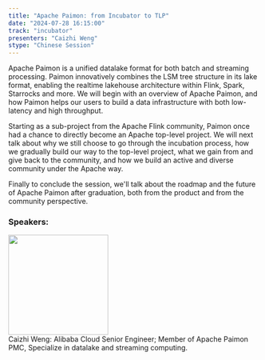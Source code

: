 ```yaml
---
title: "Apache Paimon: from Incubator to TLP"
date: "2024-07-28 16:15:00" 
track: "incubator"
presenters: "Caizhi Weng"
stype: "Chinese Session"
---
```

Apache Paimon is a unified datalake format for both batch and streaming processing. Paimon innovatively combines the LSM tree structure in its lake format, enabling the realtime lakehouse architecture within Flink, Spark, Starrocks and more. We will begin with an overview of Apache Paimon, and how Paimon helps our users to build a data infrastructure with both low-latency and high throughput.

Starting as a sub-project from the Apache Flink community, Paimon once had a chance to directly become an Apache top-level project. We will next talk about why we still choose to go through the incubation process, how we gradually build our way to the top-level project, what we gain from and give back to the community, and how we build an active and diverse community under the Apache way.

Finally to conclude the session, we'll talk about the roadmap and the future of Apache Paimon after graduation, both from the product and from the community perspective.
 ### Speakers: 
 <img src="https://sessionize.com/image/7ac2-400o400o1-DkTE1662S1ifWan92riQ9w.png" width="200" /><br>Caizhi Weng: Alibaba Cloud Senior Engineer; Member of Apache Paimon PMC, Specialize in datalake and streaming computing.
 <br><br>